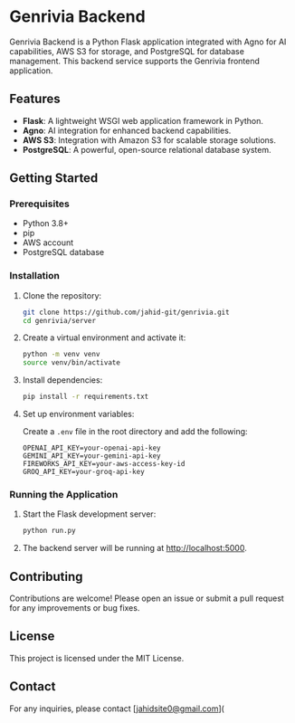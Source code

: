 # Genrivia Backend

Genrivia Backend is a Python Flask application integrated with Agno for AI capabilities, AWS S3 for storage, and PostgreSQL for database management. This backend service supports the Genrivia frontend application.

## Features

- **Flask**: A lightweight WSGI web application framework in Python.
- **Agno**: AI integration for enhanced backend capabilities.
- **AWS S3**: Integration with Amazon S3 for scalable storage solutions.
- **PostgreSQL**: A powerful, open-source relational database system.

## Getting Started

### Prerequisites

- Python 3.8+
- pip
- AWS account
- PostgreSQL database

### Installation

1. Clone the repository:

    ```bash
    git clone https://github.com/jahid-git/genrivia.git
    cd genrivia/server
    ```

2. Create a virtual environment and activate it:

    ```bash
    python -m venv venv
    source venv/bin/activate
    ```

3. Install dependencies:

    ```bash
    pip install -r requirements.txt
    ```

4. Set up environment variables:

    Create a `.env` file in the root directory and add the following:

    ```env
    OPENAI_API_KEY=your-openai-api-key
    GEMINI_API_KEY=your-gemini-api-key
    FIREWORKS_API_KEY=your-aws-access-key-id
    GROQ_API_KEY=your-groq-api-key
    ```

### Running the Application

1. Start the Flask development server:

    ```bash
    python run.py
    ```

2. The backend server will be running at [http://localhost:5000](http://localhost:5000).

## Contributing

Contributions are welcome! Please open an issue or submit a pull request for any improvements or bug fixes.

## License

This project is licensed under the MIT License.

## Contact

For any inquiries, please contact [jahidsite0@gmail.com](